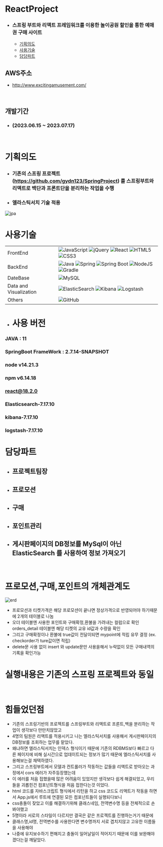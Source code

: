 # ReactProject
- ### 스프링 부트와 리액트 프레임워크를 이용한 놀이공원 할인을 통한 예매권 구매 사이트
  - [기획의도](#기획의도)
  - [사용기술](#사용기술)
  - [담당파트](#담당파트)

## AWS주소
- http://www.excitingamusement.com/

<br/>

## 개발기간 
 
- ### (2023.06.15 ~ 2023.07.17)

<br/>

# 기획의도
- ### 기존의 스프링 프로젝트(https://github.com/gydn123/SpringProject) 를 스프링부트와 리액트로 백단과 프론트단을 분리하는 작업을 수행
- ### 엘라스틱서치 기술 적용
![jpa](https://github.com/gydn123/ReactProject/assets/121388591/5414aeb6-25e8-43ac-96b5-6cc7af955729)
<br/>

# 사용기술

| | |
| --- | --- |
| FrontEnd | ![JavaScript](https://img.shields.io/badge/javascript-%23323330.svg?style=for-the-badge&logo=javascript&logoColor=%23F7DF1E) ![jQuery](https://img.shields.io/badge/jquery-%230769AD.svg?style=for-the-badge&logo=jquery&logoColor=white) ![React](https://img.shields.io/badge/react-%2320232a.svg?style=for-the-badge&logo=react&logoColor=%2361DAFB) ![HTML5](https://img.shields.io/badge/html5-%23E34F26.svg?style=for-the-badge&logo=html5&logoColor=white) ![CSS3](https://img.shields.io/badge/css3-%231572B6.svg?style=for-the-badge&logo=css3&logoColor=white) |
| BackEnd | ![Java](https://img.shields.io/badge/java-%23ED8B00.svg?style=for-the-badge&logo=openjdk&logoColor=white) ![Spring](https://img.shields.io/badge/spring-%236DB33F.svg?style=for-the-badge&logo=spring&logoColor=white) ![Spring Boot](https://img.shields.io/badge/Spring_Boot-%236DB33F.svg?style=for-the-badge&logo=spring-boot&logoColor=white) ![NodeJS](https://img.shields.io/badge/node.js-6DA55F?style=for-the-badge&logo=node.js&logoColor=white)  ![Gradle](https://img.shields.io/badge/Gradle-02303A.svg?style=for-the-badge&logo=Gradle&logoColor=white)  |
| DateBase | ![MySQL](https://img.shields.io/badge/mysql-%2300f.svg?style=for-the-badge&logo=mysql&logoColor=white)  |
| Data and Visualization | ![ElasticSearch](https://img.shields.io/badge/-ElasticSearch-005571?style=for-the-badge&logo=elasticsearch) ![Kibana](https://img.shields.io/badge/Kibana-%236674a4.svg?style=for-the-badge&logo=kibana&logoColor=white) ![Logstash](https://img.shields.io/badge/Logstash-%234A138A.svg?style=for-the-badge&logo=logstash&logoColor=white) |
| Others | ![GitHub](https://img.shields.io/badge/github-%23121011.svg?style=for-the-badge&logo=github&logoColor=white) |

- # 사용 버전
### JAVA : 11

### SpringBoot FrameWork : 2.7.14-SNAPSHOT

### node v14.21.3

### npm v6.14.18

### react@18.2.0

### Elasticsearch-7.17.10

### kibana-7.17.10

### logstash-7.17.10

# 담당파트

- ## 프로젝트팀장
- ## 프로모션
- ## 구매
- ## 포인트관리
- ## 게시판페이지의 DB정보를 MySql이 아닌 ElasticSearch 를 사용하여 정보 가져오기 
<br/>

# 프로모션,구매,포인트의 개체관계도
![erd](https://github.com/gydn123/SpringProject/assets/121388591/78b06443-a065-4952-8644-9d751e57cd25)

- 프로모션과 티켓가격은 해당 프로모션이 끝나면 정상가격으로 반영되어야 하기때문에 2개의 테이블로 나눔
- 오더 테이블엔 사용한 포인트와 구매확정,환불을 가려내는 컬럼으로 확인 orders_detail 테이블엔 해당 티켓의 교유 id값과 수량을 확인
- 그리고 구매확정이나 환불에 true값이 전달이되면 mypoint에 적립 유무 결정 (ex. checkorder가 ture값이면 적립)
- delete문 사용 없이 insert 와 update문만 사용을해서 누락없이 모든 구매내역의 기록을 확인가능

# 실행내용은 기존의 스프링 프로젝트와 동일

<br />

# 힘들었던점

- 기존의 스프링기반의 프로젝트를 스프링부트와 리액트로 프론트,백을 분리하는 작업이 생각보다 만만치않았고
- 4명의 팀원은 리액트를 적용시키고 나는 엘라스틱서치를 사용해서 게시판페이지의 DB정보를 조회하는 업무를 맡았다.
- 왜냐하면 엘라스틱서치는 인덱스 형식이기 때문에 기존의 RDBMS보다 빠르고 다른 페이지에 비해 실시간으로 업데이트되는 정보가 많기 때문에 엘라스틱서치를 사용해보는걸 채택하였다.
- 그리고 스프링부트에서 모델과 컨트롤러가 작동하는 값들을 리액트로 받아오는 과정에서 cors 에러가 자주등장했는데
- 이 에러를 처음 접했을때 많은 어려움이 있었지만 생각보다 쉽게 해결되었고, 우리들을 괴롭힌건 컴포넌트형식을 처음 접한다는것 이었다.
- html 코드를 자바스크립트 형식에서 리턴을 하고 css 코드도 리액트가 작동을 하면서 App.js에서 루트에 연결된 모든 컴포넌트들이 실행되다보니
- css충돌이 잦았고 이를 해결하기위해 클래스네임, 전역변수명 등을 전체적으로 손봐야했고
- 5명이라 서로의 스타일이 다르지만 결국은 같은 프로젝트를 진행하는거기 때문에
- 클래스명,id명, 전역변수를 사용한다면 변수명까지 서로 겹치지않고 고유한 이름들을 사용해야
- 나중에 유지보수하기 편해지고 충돌이 일어날일이 적어지기 때문에 이를 보완해야겠다는걸 깨달았다.



